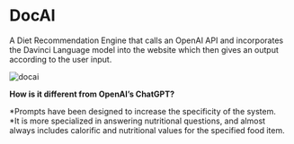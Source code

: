 # DocAI
A Diet Recommendation Engine that calls an OpenAI API and incorporates the Davinci Language model into the website which then gives an output according to the user input.  


![docai](https://user-images.githubusercontent.com/85571107/222523698-fda60bfa-754a-4a65-9b83-3be28baafa6b.png)  


**How is it different from OpenAI’s ChatGPT?**  

*Prompts have been designed to increase the specificity of the system.  
*It is more specialized in answering nutritional questions, and almost always includes calorific and nutritional values for the specified food item.
